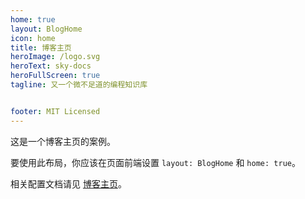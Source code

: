 ```yaml
---
home: true
layout: BlogHome
icon: home
title: 博客主页
heroImage: /logo.svg
heroText: sky-docs
heroFullScreen: true
tagline: 又一个微不足道的编程知识库


footer: MIT Licensed
---
```


这是一个博客主页的案例。

要使用此布局，你应该在页面前端设置 `layout: BlogHome` 和 `home: true`。

相关配置文档请见 [博客主页](https://theme-hope.vuejs.press/zh/guide/blog/home/)。
